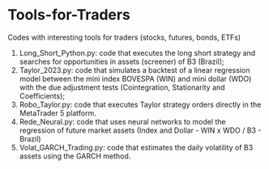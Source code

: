 # Tools-for-Traders
Codes with interesting tools for traders (stocks, futures, bonds, ETFs)

1. Long_Short_Python.py: code that executes the long short strategy and searches for opportunities in assets (screener) of B3 (Brazil);
2. Taylor_2023.py: code that simulates a backtest of a linear regression model between the mini index BOVESPA (WIN) and mini dollar (WDO) with the due adjustment tests (Cointegration, Stationarity and Coefficients);
3. Robo_Taylor.py: code that executes Taylor strategy orders directly in the MetaTrader 5 platform.
4. Rede_Neural.py: code that uses neural networks to model the regression of future market assets (Index and Dollar - WIN x WDO / B3 - Brazil)
5. Volat_GARCH_Trading.py: code that estimates the daily volatility of B3 assets using the GARCH method.


